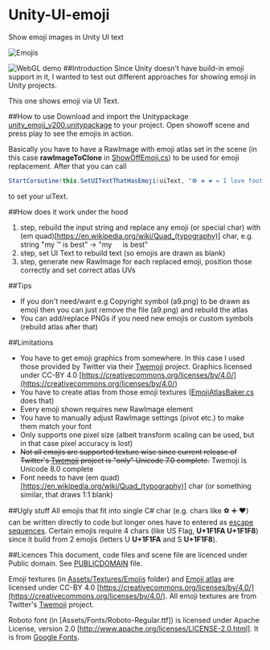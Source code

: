 # Unity-UI-emoji
Show emoji images in Unity UI text

![Emojis](https://github.com/mcraiha/Unity-UI-emoji/blob/master/unity_emoji.png)

![WebGL demo](http://mcraiha.github.io/demos/emoji/)
##Introduction
Since Unity doesn't have build-in emoji support in it, I wanted to test out different approaches for showing emoji in Unity projects.

This one shows emoji via UI Text.

##How to use
Download and import the Unitypackage [unity_emoji_v200.unitypackage](https://github.com/mcraiha/Unity-UI-emoji/blob/master/unity_emoji_v200.unitypackage) to your project. Open showoff scene and press play to see the emojis in action.

Basically you have to have a RawImage with emoji atlas set in the scene (in this case **rawImageToClone** in [ShowOffEmoji.cs](https://github.com/mcraiha/Unity-UI-emoji/blob/master/Assets/Scripts/ShowOffEmoji.cs)) to be used for emoji replacement. After that you can call
```cs
StartCoroutine(this.SetUITextThatHasEmoji(uiText, "⚽ ➕ ❤ = I love football"));
```
to set your uiText.

##How does it work under the hood
1. step, rebuild the input string and replace any emoji (or special char) with (em quad)[https://en.wikipedia.org/wiki/Quad_(typography)] char, e.g. string "my ™ is best" -> "my   is best"
2. step, set UI Text to rebuild text (so emojis are drawn as blank)
3. step, generate new RawImage for each replaced emoji, position those correctly and set correct atlas UVs

##Tips
- If you don't need/want e.g Copyright symbol (a9.png) to be drawn as emoji then you can just remove the file (a9.png) and rebuild the atlas
- You can add/replace PNGs if you need new emojis or custom symbols (rebuild atlas after that)

##Limitations
- You have to get emoji graphics from somewhere. In this case I used those provided by Twitter via their [Twemoji](https://github.com/twitter/twemoji) project. Graphics licensed under CC-BY 4.0 [https://creativecommons.org/licenses/by/4.0/](https://creativecommons.org/licenses/by/4.0/)
- You have to create atlas from those emoji textures ([EmojiAtlasBaker.cs](https://github.com/mcraiha/Unity-UI-emoji/blob/master/Assets/Scripts/EmojiAtlasBaker.cs) does that)
- Every emoji shown requires new RawImage element
- You have to manually adjust RawImage settings (pivot etc.) to make them match your font
- Only supports one pixel size (albeit transform scaling can be used, but in that case pixel accuracy is lost)
- ~~Not all emojis are supported texture wise since current release of Twitter's [Twemoji](https://github.com/twitter/twemoji) project is "only" Unicode 7.0 complete.~~ Twemoji is Unicode 8.0 complete
- Font needs to have (em quad)[https://en.wikipedia.org/wiki/Quad_(typography)] char (or something similar, that draws 1:1 blank)

##Ugly stuff
All emojis that fit into single C# char (e.g. chars like ⚽ ➕ ❤) can be written directly to code but longer ones have to entered as [escape sequences](https://msdn.microsoft.com/en-us/library/aa664669(v=vs.71).aspx).
Certain emojis require 4 chars (like US Flag, **U+1F1FA U+1F1F8**) since it build from 2 emojis (letters U **U+1F1FA** and S **U+1F1F8**).

##Licences
This document, code files and scene file are licenced under Public domain. See [PUBLICDOMAIN](https://github.com/mcraiha/Dithering-Unity3d/blob/master/PUBLICDOMAIN) file.

Emoji textures (in [Assets/Textures/Emojis](https://github.com/mcraiha/Unity-UI-emoji/tree/master/Assets/Textures/Emojis) folder) and [Emoji atlas](https://github.com/mcraiha/Unity-UI-emoji/blob/master/Assets/Textures/Baked/BakedEmojis.png) are licensed under CC-BY 4.0 [https://creativecommons.org/licenses/by/4.0/](https://creativecommons.org/licenses/by/4.0/). All emoji textures are from Twitter's [Twemoji](https://github.com/twitter/twemoji) project.

Roboto font (in [Assets/Fonts/Roboto-Regular.ttf]) is licensed under Apache License, version 2.0 [http://www.apache.org/licenses/LICENSE-2.0.html]. It is from [Google Fonts](https://www.google.com/fonts/specimen/Roboto).
